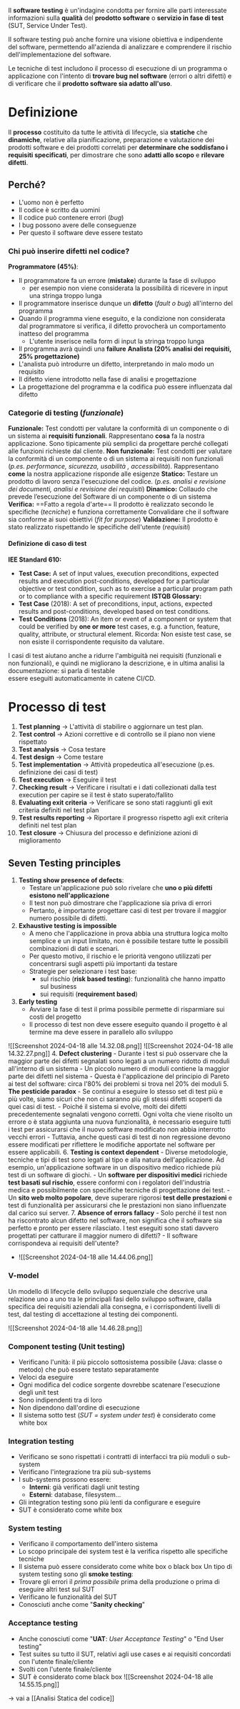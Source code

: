 Il **software testing** è un'indagine condotta per fornire alle parti interessate informazioni sulla **qualità** del **prodotto software** o **servizio in fase di test** (SUT, Service Under Test).

Il software testing può anche fornire una visione obiettiva e indipendente del software, permettendo all'azienda di analizzare e comprendere il rischio dell'implementazione del software.

Le tecniche di test includono il processo di esecuzione di un programma o applicazione con l'intento di **trovare bug nel software** (errori o altri difetti) e di verificare che il **prodotto software sia adatto all'uso**.

# Definizione
Il **processo** costituito da tutte le attività di lifecycle, sia **statiche** che **dinamiche**, relative alla pianificazione, preparazione e valutazione dei prodotti software e dei prodotti correlati per **determinare che soddisfano i requisiti specificati**, per dimostrare che sono **adatti allo scopo** e **rilevare difetti**.

## Perché?
- L'uomo non è perfetto
- Il codice è scritto da uomini
- Il codice può contenere errori (*bug*)
- I bug possono avere delle conseguenze
- Per questo il software deve essere testato
### Chi può inserire difetti nel codice?
**Programmatore (45%)**:
- Il programmatore fa un errore (**mistake**) durante la fase di sviluppo
	- per esempio non viene considerata la possibilità di ricevere in input una stringa troppo lunga
- Il programmatore inserisce dunque un **difetto** (*fault o bug*) all'interno del programma
- Quando il programma viene eseguito, e la condizione non considerata dal programmatore si verifica, il difetto provocherà un comportamento inatteso del programma
	- L'utente inserisce nella form di input la stringa troppo lunga
- Il programma avrà quindi una **failure**
**Analista (20% analisi dei requisiti, 25% progettazione)**
- L'analista può introdurre un difetto, interpretando in malo modo un requisito
- Il difetto viene introdotto nella fase di analisi e progettazione
- La progettazione del programma e la codifica può essere influenzata dal difetto
### Categorie di testing (*funzionale*)
**Funzionale:**
	Test condotti per valutare la conformità di un componente o di un sistema ai **requisiti funzionali**. Rappresentano **cosa** fa la nostra applicazione. Sono tipicamente più semplici da progettare perché collegati alle funzioni richieste dal cliente.
**Non funzionale:**
	Test condotti per valutare la conformità di un componente o di un sistema ai requisiti non funzionali (*p.es. performance, sicurezza, usabilità , accessibilità*).
	Rappresentano **come** la nostra applicazione risponde alle esigenze 
**Statico:**
	Testare un prodotto di lavoro senza l'esecuzione del codice. (*p.es. analisi e revisione dei documenti, analisi e revisione dei requisiti*)
	**Dinamico:**
	Collaudo che prevede l’esecuzione del Software di un componente o di un sistema
**Verifica:** ==Fatto a regola d'arte==
	Il prodotto è realizzato secondo le specifiche (*tecniche*) e funziona correttamente
	Convalidare che il software sia conforme ai suoi obiettivi (*fit for purpose*)
**Validazione:**
	Il prodotto è stato realizzato rispettando le specifiche dell'utente (*requisiti*)

#### Definizione di caso di test
**IEE Standard 610:**
- **Test Case:** A set of input values, execution preconditions, expected results and execution post-conditions, developed for a particular objective or test condition, such as to exercise a particular program path or to compliance with a specific requirement
**ISTQB Glossary:**
- **Test Case** (2018): A set of preconditions, input, actions, expected results and post-conditions, developed based on test conditions.
- **Test Conditions** (2018): An item or event of a component or system that could be verified by **one or more** test cases, e.g. a function, feature, quality, attribute, or structural element.
Ricorda: Non esiste test case, se non esiste il corrispondente requisito da valutare.

I casi di test aiutano anche a ridurre l'ambiguità nei requisiti (funzionali e non funzionali), e quindi ne migliorano la descrizione, e in ultima analisi la documentazione: si parla di testable  
essere eseguiti automaticamente in catene CI/CD.

# Processo di test
1. **Test planning** -> L'attività di stabilire o aggiornare un test plan.
2. **Test control** -> Azioni correttive e di controllo se il piano non viene rispettato
3. **Test analysis** -> Cosa testare
4. **Test design** -> Come testare
5. **Test implementation** -> Attività propedeutica all'esecuzione (p.es. definizione dei casi di test)
6. **Test execution** -> Eseguire il test
7. **Checking result** -> Verificare i risultati e i dati collezionati dalla test execution per capire se il test è stato superato/fallito
8. **Evaluating exit criteria** -> Verificare se sono stati raggiunti gli exit criteria definiti nel test plan
9. **Test results reporting** -> Riportare il progresso rispetto agli exit criteria definiti nel test plan
10. **Test closure** -> Chiusura del processo e definizione azioni di miglioramento
## Seven Testing principles
1. **Testing show presence of defects**:
	- Testare un'applicazione può solo rivelare che **uno o più difetti esistono nell'applicazione**
	- Il test non può dimostrare che l'applicazione sia priva di errori
	- Pertanto, è importante progettare casi di test per trovare il maggior numero possibile di difetti.
2. **Exhaustive testing is impossible**
	- A meno che l'applicazione in prova abbia una struttura logica molto semplice e un input limitato, non è possibile testare tutte le possibili combinazioni di dati e scenari.
	- Per questo motivo, il rischio e le priorità vengono utilizzati per concentrarsi sugli aspetti più importanti da testare
	- Strategie per selezionare i test base:
		- sul rischio (**risk based testing**): funzionalità che hanno impatto sul business
		- sui requisiti (**requirement based**)
3. **Early testing**
	- Avviare la fase di test il prima possibile permette di risparmiare sui costi del progetto
	- Il processo di test non deve essere eseguito quando il progetto è al termine ma deve essere in parallelo allo sviluppo

![[Screenshot 2024-04-18 alle 14.32.08.png]]
![[Screenshot 2024-04-18 alle 14.32.27.png]]
4. **Defect clustering**
	- Durante i test si può osservare che la maggior parte dei difetti segnalati sono legati a un numero ridotto di moduli all'interno di un sistema
	- Un piccolo numero di moduli contiene la maggior parte dei difetti nel sistema
	- Questa è l'applicazione del principio di Pareto ai test del software: circa l'80% dei problemi si trova nel 20% dei moduli
5. **The pesticide paradox**
	- Se continui a eseguire lo stesso set di test più e più volte, siamo sicuri che non ci saranno più gli stessi difetti scoperti da quei casi di test.
	- Poiché il sistema si evolve, molti dei difetti precedentemente segnalati vengono corretti. Ogni volta che viene risolto un errore o è stata aggiunta una nuova funzionalità, è necessario eseguire tutti i test per assicurarsi che il nuovo software modificato non abbia interrotto vecchi errori
	- Tuttavia, anche questi casi di test di non regressione devono essere modificati per riflettere le modifiche apportate nel software per essere applicabili.
6. **Testing is context dependent**
	- Diverse metodologie, tecniche e tipi di test sono legati al tipo e alla natura dell'applicazione. Ad esempio, un'applicazione software in un dispositivo medico richiede più test di un software di giochi.
	- Un **software per dispositivi medici** richiede **test basati sul rischio**, essere conformi con i regolatori dell'industria medica e possibilmente con specifiche tecniche di progettazione dei test.
	- Un **sito web molto popolare**, deve superare rigorosi **test delle prestazioni** e test di funzionalità per assicurarsi che le prestazioni non siano influenzate dal carico sui server.
7. **Absence of errors fallacy**
	- Solo perché il test non ha riscontrato alcun difetto nel software, non significa che il software sia perfetto e pronto per essere rilasciato. I test eseguiti sono stati davvero progettati per catturare il maggior numero di difetti?
	- Il software corrispondeva ai requisiti dell'utente?
- ![[Screenshot 2024-04-18 alle 14.44.06.png]]
### V-model
Un modello di lifecycle dello sviluppo sequenziale che descrive una relazione uno a uno tra le principali fasi dello sviluppo software, dalla specifica dei requisiti aziendali alla consegna, e i corrispondenti livelli di test, dal testing di accettazione al testing dei componenti.

![[Screenshot 2024-04-18 alle 14.46.28.png]]
### Component testing (Unit testing)
- Verificano l'unità: il più piccolo sottosistema possibile (Java: classe o metodo) che può essere testato separatamente
- Veloci da eseguire
- Ogni modifica del codice sorgente dovrebbe scatenare l'esecuzione degli unit test
- Sono indipendenti tra di loro
- Non dipendono dall'ordine di esecuzione
- Il sistema sotto test (*SUT = system under test*) è considerato come white box
### Integration testing
- Verificano se sono rispettati i contratti di interfacci tra più moduli o sub-system
- Verificano l'integrazione tra più sub-systems
- I sub-systems possono essere:
	- **Interni**: già verificati dagli unit testing
	- **Esterni**: database, filesystem...
- Gli integration testing sono più lenti da configurare e eseguire
- SUT è considerato come white box
### System testing
- Verificano il comportamento dell'intero sistema
- Lo scopo principale dei system test è la verifica rispetto alle specifiche tecniche
- Il sistema può essere considerato come white box o black box
	Un tipo di system testing sono gli **smoke testing**:
- Trovare gli errori il *prima possibile* prima della produzione o prima di eseguire altri test sul SUT
- Verificano le funzionalità del SUT
- Conosciuti anche come "**Sanity checking**"
### Acceptance testing
- Anche conosciuti come "**UAT**: *User Acceptance Testing*" o "End User testing"
- Test suites su tutto il SUT, relativi agli use cases e ai requisiti concordati con l'utente finale/cliente
- Svolti con l'utente finale/cliente
- SUT è considerato come black box
![[Screenshot 2024-04-18 alle 14.55.15.png]]

$\rightarrow$ vai a [[Analisi Statica del codice]]